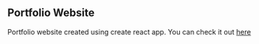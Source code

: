 ## Portfolio Website

Portfolio website created using create react app. You can check it out [here](https://usmnzain.github.io)